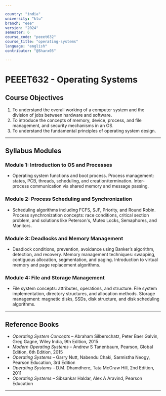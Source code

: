 ```yaml
---

country: "india"
university: "ktu"
branch: "eee"
version: "2024"
semester: 6
course_code: "peeet632"
course_title: "operating-systems"
language: "english"
contributor: "@Sharx05"

---
```


# PEEET632 - Operating Systems

## Course Objectives

1.  To understand the overall working of a computer system and the division of jobs between hardware and software.
2.  To introduce the concepts of memory, device, process, and file management, and security mechanisms in an OS.
3.  To understand the fundamental principles of operating system design.

---

## Syllabus Modules

### Module 1: Introduction to OS and Processes

-   Operating system functions and boot process. Process management: states, PCB, threads, scheduling, and creation/termination. Inter-process communication via shared memory and message passing.

### Module 2: Process Scheduling and Synchronization

-   Scheduling algorithms including FCFS, SJF, Priority, and Round Robin. Process synchronization concepts: race conditions, critical section problem, and solutions like Peterson's, Mutex Locks, Semaphores, and Monitors.

### Module 3: Deadlocks and Memory Management

-   Deadlock conditions, prevention, avoidance using Banker’s algorithm, detection, and recovery. Memory management techniques: swapping, contiguous allocation, segmentation, and paging. Introduction to virtual memory and page replacement algorithms.

### Module 4: File and Storage Management

-   File system concepts: attributes, operations, and structure. File system implementation, directory structures, and allocation methods. Storage management: magnetic disks, SSDs, disk structure, and disk scheduling algorithms.

---

## Reference Books

-   *Operating System Concepts* – Abraham Silberschatz, Peter Baer Galvin, Greg Gagne, Wiley India, 9th Edition, 2015
-   *Modern Operating Systems* – Andrew S Tanenbaum, Pearson, Global Edition, 6th Edition, 2015
-   *Operating Systems* – Garry Nutt, Nabendu Chaki, Sarmistha Neogy, Pearson Education, 3rd Edition
-   *Operating Systems* – D.M. Dhamdhere, Tata McGraw Hill, 2nd Edition, 2011
-   *Operating Systems* – Sibsankar Haldar, Alex A Aravind, Pearson Education

---
